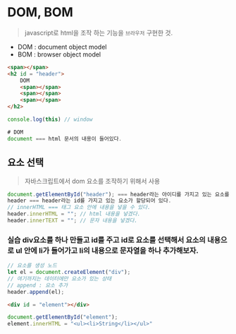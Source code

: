# DOM, BOM


> javascript로 html을 조작 하는 기능을 `브라우저` 구현한 것.

- DOM : document object model
- BOM : browser object model


```html
<span></span>
<h2 id = "header"> 
    DOM
    <span></span>
    <span></span>
    <span></span>
</h2>
```

```javascript
console.log(this) // window

# DOM
document === html 문서의 내용이 들어있다.
```

## 요소 선택
> 자바스크립트에서 dom 요소를 조작하기 위해서 사용
```js
document.getElementById("header"); === header라는 아이디를 가지고 있는 요소를 찾아서 반환
header === header라는 id를 가지고 있는 요소가 할당되어 있다.
// innerHTML === 태그 요소 안에 내용을 넣을 수 있다.
header.innerHTML = ""; // html 내용을 넣겠다.
header.innerTEXT = ""; // 문자 내용을 넣겠다.
```

### 실습 div요소를 하나 만들고 id를 주고 id로 요소를 선택해서 요소의 내용으로 ul 안에 li가 들어가고 li의 내용으로 문자열을 하나 추가해보자.

```js
// 요소를 생성 노드
let el = document.createElement("div");
// 여기까지는 데이터에만 요소가 있는 상태
// append : 요소 추가
header.append(el);
```

```html
<div id = "element"></div>
```

```js
document.getElementById("element");
element.innerHTML = "<ul><li>String</li></ul>"